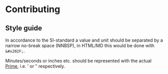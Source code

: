# Contributing

## Style guide

In accordance to the SI-standard a value and unit should be separated by a narrow no-break space (NNBSP), in HTML/MD this would be done with `&#x202F;`.

Minutes/seconds or inches etc. should be represented with the actual [Prime](https://en.wikipedia.org/wiki/Prime_(symbol)), i.e. ′ or ″ respectively.
